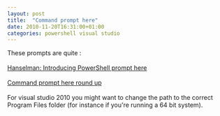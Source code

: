 ```yaml
---
layout: post
title:  "Command prompt here"
date: 2010-11-20T16:31:00+01:00
categories: powershell visual studio
---
```


These prompts are quite :<br><br><a href="http://www.hanselman.com/blog/IntroducingPowerShellPromptHere.aspx">Hanselman: Introducing PowerShell prompt here</a><br><br><a href="http://www.paraesthesia.com/archive/2007/11/20/command-prompt-here-round-up.aspx">Command prompt here round up</a><br><br>
For visual studio 2010 you might want to change the path to the correct Program Files folder (for instance if you're running a 64 bit system).
<div style="clear: both;"></div>